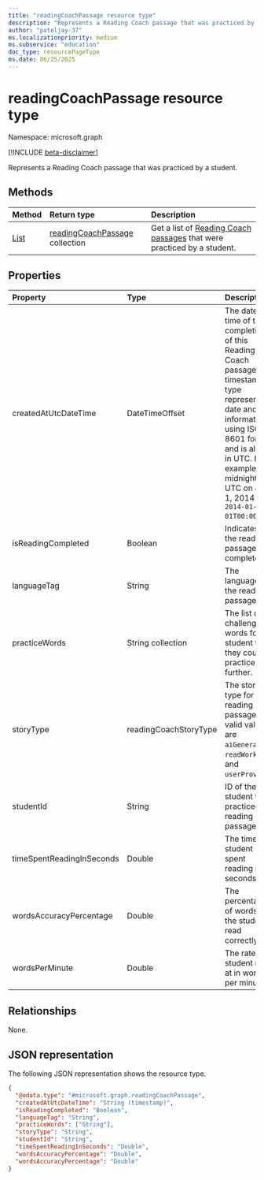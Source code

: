 ```yaml
---
title: "readingCoachPassage resource type"
description: "Represents a Reading Coach passage that was practiced by a student."
author: "pateljay-37"
ms.localizationpriority: medium
ms.subservice: "education"
doc_type: resourcePageType
ms.date: 06/25/2025
---
```


# readingCoachPassage resource type

Namespace: microsoft.graph

[!INCLUDE [beta-disclaimer](../../includes/beta-disclaimer.md)]

Represents a Reading Coach passage that was practiced by a student.

## Methods
|Method|Return type|Description|
|:---|:---|:---|
|[List](../api/reportsroot-list-readingcoachpassages.md)|[readingCoachPassage](../resources/readingcoachpassage.md) collection|Get a list of [Reading Coach passages](../resources/readingcoachpassage.md) that were practiced by a student.|

## Properties
|Property|Type|Description|
|:---|:---|:---|
|createdAtUtcDateTime|DateTimeOffset|The date and time of the completion of this Reading Coach passage. The timestamp type represents date and time information using ISO 8601 format and is always in UTC. For example, midnight UTC on Jan 1, 2014 is `2014-01-01T00:00:00Z`.|
|isReadingCompleted|Boolean|Indicates if the reading passage was completed.|
|languageTag|String|The language of the reading passage.|
|practiceWords|String collection|The list of challenging words for the student that they could practice further.|
|storyType|readingCoachStoryType|The story type for the reading passage. The valid values are `aiGenerated`, `readWorks`, and `userProvided`.|
|studentId|String|ID of the student that practiced the reading passage.|
|timeSpentReadingInSeconds|Double|The time the student spent reading in seconds.|
|wordsAccuracyPercentage|Double|The percentage of words that the student read correctly.|
|wordsPerMinute|Double|The rate the student read at in words per minute.|

## Relationships
None.

## JSON representation
The following JSON representation shows the resource type.
<!-- {
  "blockType": "resource",
  "keyProperty": "id",
  "@odata.type": "microsoft.graph.readingCoachPassage",
  "baseType": "microsoft.graph.entity",
  "openType": false
}
-->
``` json
{
  "@odata.type": "#microsoft.graph.readingCoachPassage",
  "createdAtUtcDateTime": "String (timestamp)",
  "isReadingCompleted": "Boolean",
  "languageTag": "String",
  "practiceWords": ["String"],
  "storyType": "String",
  "studentId": "String",
  "timeSpentReadingInSeconds": "Double",
  "wordsAccuracyPercentage": "Double",
  "wordsAccuracyPercentage": "Double"
}
```

